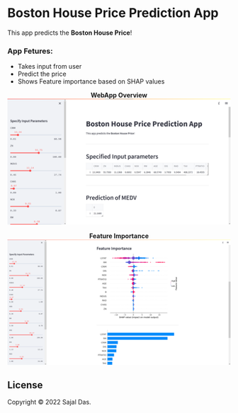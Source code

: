 # Boston House Price Prediction App

This app predicts the **Boston House Price**!


### App Fetures:
- Takes input from user
- Predict the price
- Shows Feature importance based on SHAP values

<p>
	<center><b>WebApp Overview</b></center>
    <img src="webapp.png" alt>
    
</p>

<p>
	<center><b>Feature Importance</b></center>
    <img src="feat_imp.png" alt>
    
</p>


## License
Copyright © 2022 Sajal Das.
